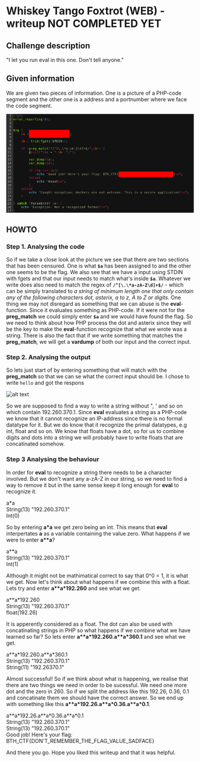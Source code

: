 
# Whiskey Tango Foxtrot (WEB) - writeup **NOT COMPLETED YET**

## Challenge description
"I let you run eval in this one. Don't tell anyone."

## Given information
We are given two pieces of information. One is a picture of a PHP-code segment and the other one is a address and a portnumber where we face the code segment. 

![alt text](src.png "src")
  
## HOWTO
### Step 1. Analysing the code
So if we take a close look at the picture we see that there are two sections that has been censured. One is what **`$a`** has been assigned to and the other one seems to be the flag. We also see that we have a input using STDIN with fgets and that our input needs to match what's inside **`$a`**. Whatever we write does also need to match the regex of **`/^[\.\*a-zA-Z\d]+$/`** - which can be simply translated to *a string of minimum length one that only contain any of the following characters dot, asterix, a to z, A to Z or digits.* One thing we may not disregard as something that we can abuse is the **eval**-function. Since it evaluates something as PHP-code. If it were not for the **preg_match** we could simply enter **`$a`** and we would have found the flag. So we need to think about how PHP process the dot and asterix since they will be the key to make the **eval**-function recognize that what we wrote was a string. There is also the fact that if we write something that matches the **preg_match**, we will get a **vardump** of both our input and the correct input. 

### Step 2. Analysing the output
So lets just start of by entering something that will match with the **preg_match** so that we can se what the correct input should be. I chose to write `hello` and got the respons

![alt text](img/hello.png "hello")

So we are supposed to find a way to write a string without ", ' and so on which contain 192.260.370.1. Since **eval** evaluates a string as a PHP-code we know that it cannot recognize an IP-address since there is no formal datatype for it. But we do know that it recognize the primal datatypes, e.g int, float and so on. We know that floats have a dot, so for us to combine digits and dots into a string we will probably have to write floats that are concatinated somehow.

### Step 3 Analysing the behaviour
In order for **eval** to recognize a string there needs to be a character involved. But we don't want any a-zA-Z in our string, so we need to find a way to remove it but in the same sense keep it long enough for **eval** to recognize it.

a\*a <br>
String(13) "192.260.370.1" <br/>
Int(0) <br/>

So by entering **a\*a** we get zero being an int. This means that **eval** interpertates **a** as a variable containing the value zero. What happens if we were to enter **a\*\*a**?

a\*\*a <br/>
String(13) "192.260.370.1" <br/>
Int(1) <br/>

Although it might not be mathimatical correct to say that 0^0 = 1, it is what we get. Now let's think about what happens if we combine this with a float. Lets try and enter **a\*\*a\*192.260** and see what we get.

a\*\*a\*192.260 <br/>
String(13) "192.260.370.1" <br/>
float(192.26) <br/>

It is apperently considered as a float. The dot can also be used with concatinating strings in PHP so what happens if we combine what we have learned so far? So lets enter **a\*\*a\*192.260.a\*\*a\*360.1** and see what we get.

a\*\*a\*192.260.a\*\*a\*360.1 <br/>
String(13) "192.260.370.1" <br/>
String(11) "192.26370.1" <br/>

Almost successful! So if we think about what is happening, we realise that there are two things we need in order to be sucessful. We need one more dot and the zero in 260. So if we split the address like this 192.26, 0.36, 0.1 and concatinate them we should have the correct answer. So we end up with something like this **a\*\*a\*192.26.a\*\*a\*0.36.a\*\*a\*0.1**.

a\*\*a\*192.26.a\*\*a\*0.36.a\*\*a\*0.1 <br/>
String(13) "192.260.370.1" <br/>
String(13) "192.260.370.1" <br/>
Good job! Here's your flag: BTH_CTF{DON'T_REMEMBER_THE_FLAG_VALUE_SADFACE}

And there you go. Hope you liked this writeup and that it was helpful.


